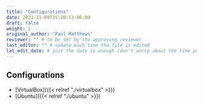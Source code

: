 ```yaml
---
title: "Configurations"
date: 2021-11-09T15:20:12-06:00
draft: false
weight: 1
original_author: "Paul Matthews" 
reviewer: "" # to be set by the approving reviewer
last_editor: "" # update each time the file is edited
lat_edit_date: # just the date is enough (don't worry about the time portion)
---
```


## Configurations

- [VirtualBox]({{< relref "./virtualbox" >}})
- [Ubuntu]({{< relref "./ubuntu" >}})